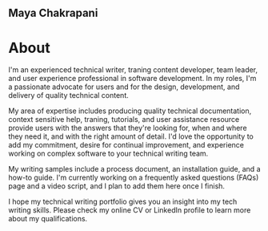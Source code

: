 ## Maya Chakrapani 
# About 

I'm an experienced technical writer, traning content developer, team leader, and user experience professional in software development. In my roles, I'm a passionate advocate for users and for the design, development, and delivery of quality technical content.

My area of expertise includes producing quality technical documentation, context sensitive help, traning, tutorials, and user assistance resource provide users with the answers that they're looking for, when and where they need it, and with the right amount of detail. I'd love the opportunity to add my commitment, desire for continual improvement, and experience working on complex software to your technical writing team.

My writing samples include a process document, an installation guide, and a how-to guide. I'm currently working on a frequently asked questions (FAQs) page and a video script, and I plan to add them here once I finish.

I hope my technical writing portfolio gives you an insight into my tech writing skills. Please check my online CV or LinkedIn profile to learn more about my qualifications.

